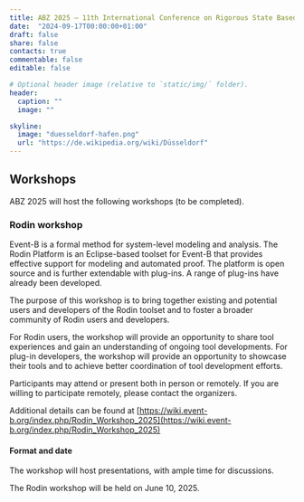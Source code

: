 ```yaml
---
title: ABZ 2025 – 11th International Conference on Rigorous State Based Methods
date:  "2024-09-17T00:00:00+01:00"
draft: false
share: false
contacts: true
commentable: false
editable: false

# Optional header image (relative to `static/img/` folder).
header:
  caption: ""
  image: ""

skyline: 
  image: "duesseldorf-hafen.png"
  url: "https://de.wikipedia.org/wiki/Düsseldorf"
---
```

## Workshops

ABZ 2025 will host the following workshops (to be completed).

### Rodin workshop

Event-B is a formal method for system-level modeling and analysis. The Rodin Platform is an Eclipse-based toolset for Event-B that provides effective support for modeling and automated proof. The platform is open source and is further extendable with plug-ins. A range of plug-ins have already been developed.

The purpose of this workshop is to bring together existing and potential users and developers of the Rodin toolset and to foster a broader community of Rodin users and developers.

For Rodin users, the workshop will provide an opportunity to share tool experiences and gain an understanding of ongoing tool developments. For plug-in developers, the workshop will provide an opportunity to showcase their tools and to achieve better coordination of tool development efforts. 

Participants may attend or present both in person or remotely. 
If you are willing to participate remotely, please contact the organizers.

Additional details can be found at [https://wiki.event-b.org/index.php/Rodin_Workshop_2025](https://wiki.event-b.org/index.php/Rodin_Workshop_2025)
#### Format and date

The workshop will host presentations, with ample time for discussions.

The Rodin workshop will be held on June 10, 2025.

